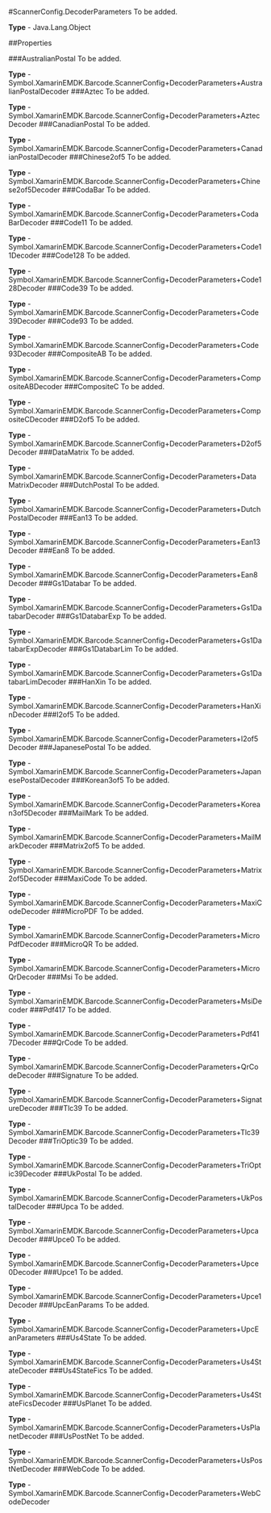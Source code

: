 #ScannerConfig.DecoderParameters
To be added.

**Type** - Java.Lang.Object

##Properties

###AustralianPostal
To be added.

**Type** - Symbol.XamarinEMDK.Barcode.ScannerConfig+DecoderParameters+AustralianPostalDecoder
###Aztec
To be added.

**Type** - Symbol.XamarinEMDK.Barcode.ScannerConfig+DecoderParameters+AztecDecoder
###CanadianPostal
To be added.

**Type** - Symbol.XamarinEMDK.Barcode.ScannerConfig+DecoderParameters+CanadianPostalDecoder
###Chinese2of5
To be added.

**Type** - Symbol.XamarinEMDK.Barcode.ScannerConfig+DecoderParameters+Chinese2of5Decoder
###CodaBar
To be added.

**Type** - Symbol.XamarinEMDK.Barcode.ScannerConfig+DecoderParameters+CodaBarDecoder
###Code11
To be added.

**Type** - Symbol.XamarinEMDK.Barcode.ScannerConfig+DecoderParameters+Code11Decoder
###Code128
To be added.

**Type** - Symbol.XamarinEMDK.Barcode.ScannerConfig+DecoderParameters+Code128Decoder
###Code39
To be added.

**Type** - Symbol.XamarinEMDK.Barcode.ScannerConfig+DecoderParameters+Code39Decoder
###Code93
To be added.

**Type** - Symbol.XamarinEMDK.Barcode.ScannerConfig+DecoderParameters+Code93Decoder
###CompositeAB
To be added.

**Type** - Symbol.XamarinEMDK.Barcode.ScannerConfig+DecoderParameters+CompositeABDecoder
###CompositeC
To be added.

**Type** - Symbol.XamarinEMDK.Barcode.ScannerConfig+DecoderParameters+CompositeCDecoder
###D2of5
To be added.

**Type** - Symbol.XamarinEMDK.Barcode.ScannerConfig+DecoderParameters+D2of5Decoder
###DataMatrix
To be added.

**Type** - Symbol.XamarinEMDK.Barcode.ScannerConfig+DecoderParameters+DataMatrixDecoder
###DutchPostal
To be added.

**Type** - Symbol.XamarinEMDK.Barcode.ScannerConfig+DecoderParameters+DutchPostalDecoder
###Ean13
To be added.

**Type** - Symbol.XamarinEMDK.Barcode.ScannerConfig+DecoderParameters+Ean13Decoder
###Ean8
To be added.

**Type** - Symbol.XamarinEMDK.Barcode.ScannerConfig+DecoderParameters+Ean8Decoder
###Gs1Databar
To be added.

**Type** - Symbol.XamarinEMDK.Barcode.ScannerConfig+DecoderParameters+Gs1DatabarDecoder
###Gs1DatabarExp
To be added.

**Type** - Symbol.XamarinEMDK.Barcode.ScannerConfig+DecoderParameters+Gs1DatabarExpDecoder
###Gs1DatabarLim
To be added.

**Type** - Symbol.XamarinEMDK.Barcode.ScannerConfig+DecoderParameters+Gs1DatabarLimDecoder
###HanXin
To be added.

**Type** - Symbol.XamarinEMDK.Barcode.ScannerConfig+DecoderParameters+HanXinDecoder
###I2of5
To be added.

**Type** - Symbol.XamarinEMDK.Barcode.ScannerConfig+DecoderParameters+I2of5Decoder
###JapanesePostal
To be added.

**Type** - Symbol.XamarinEMDK.Barcode.ScannerConfig+DecoderParameters+JapanesePostalDecoder
###Korean3of5
To be added.

**Type** - Symbol.XamarinEMDK.Barcode.ScannerConfig+DecoderParameters+Korean3of5Decoder
###MailMark
To be added.

**Type** - Symbol.XamarinEMDK.Barcode.ScannerConfig+DecoderParameters+MailMarkDecoder
###Matrix2of5
To be added.

**Type** - Symbol.XamarinEMDK.Barcode.ScannerConfig+DecoderParameters+Matrix2of5Decoder
###MaxiCode
To be added.

**Type** - Symbol.XamarinEMDK.Barcode.ScannerConfig+DecoderParameters+MaxiCodeDecoder
###MicroPDF
To be added.

**Type** - Symbol.XamarinEMDK.Barcode.ScannerConfig+DecoderParameters+MicroPdfDecoder
###MicroQR
To be added.

**Type** - Symbol.XamarinEMDK.Barcode.ScannerConfig+DecoderParameters+MicroQrDecoder
###Msi
To be added.

**Type** - Symbol.XamarinEMDK.Barcode.ScannerConfig+DecoderParameters+MsiDecoder
###Pdf417
To be added.

**Type** - Symbol.XamarinEMDK.Barcode.ScannerConfig+DecoderParameters+Pdf417Decoder
###QrCode
To be added.

**Type** - Symbol.XamarinEMDK.Barcode.ScannerConfig+DecoderParameters+QrCodeDecoder
###Signature
To be added.

**Type** - Symbol.XamarinEMDK.Barcode.ScannerConfig+DecoderParameters+SignatureDecoder
###Tlc39
To be added.

**Type** - Symbol.XamarinEMDK.Barcode.ScannerConfig+DecoderParameters+Tlc39Decoder
###TriOptic39
To be added.

**Type** - Symbol.XamarinEMDK.Barcode.ScannerConfig+DecoderParameters+TriOptic39Decoder
###UkPostal
To be added.

**Type** - Symbol.XamarinEMDK.Barcode.ScannerConfig+DecoderParameters+UkPostalDecoder
###Upca
To be added.

**Type** - Symbol.XamarinEMDK.Barcode.ScannerConfig+DecoderParameters+UpcaDecoder
###Upce0
To be added.

**Type** - Symbol.XamarinEMDK.Barcode.ScannerConfig+DecoderParameters+Upce0Decoder
###Upce1
To be added.

**Type** - Symbol.XamarinEMDK.Barcode.ScannerConfig+DecoderParameters+Upce1Decoder
###UpcEanParams
To be added.

**Type** - Symbol.XamarinEMDK.Barcode.ScannerConfig+DecoderParameters+UpcEanParameters
###Us4State
To be added.

**Type** - Symbol.XamarinEMDK.Barcode.ScannerConfig+DecoderParameters+Us4StateDecoder
###Us4StateFics
To be added.

**Type** - Symbol.XamarinEMDK.Barcode.ScannerConfig+DecoderParameters+Us4StateFicsDecoder
###UsPlanet
To be added.

**Type** - Symbol.XamarinEMDK.Barcode.ScannerConfig+DecoderParameters+UsPlanetDecoder
###UsPostNet
To be added.

**Type** - Symbol.XamarinEMDK.Barcode.ScannerConfig+DecoderParameters+UsPostNetDecoder
###WebCode
To be added.

**Type** - Symbol.XamarinEMDK.Barcode.ScannerConfig+DecoderParameters+WebCodeDecoder


